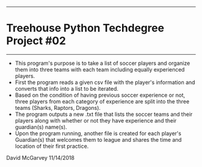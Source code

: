 -----------------------------------------
# Treehouse Python Techdegree Project #02
-----------------------------------------
- This program's purpose is to take a list of soccer players and organize them into three teams with each team including equally experienced players.  
- First the program reads a given csv file with the player's information and converts that info into a list to be iterated. 
- Based on the condition of having previous soccer experience or not, three players from each category of experience are split into the three teams (Sharks, Raptors, Dragons).
- The program outputs a new .txt file that lists the soccer teams and their players along with whether or not they have experience and their guardian(s) name(s).
- Upon the program running, another file is created for each player's Guardian(s) that welcomes them to league and shares the time and location of their first practice.

David McGarvey
11/14/2018